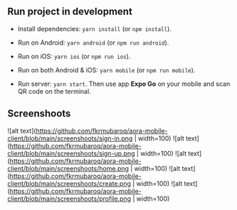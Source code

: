 ## Run project in development

- Install dependencies: `yarn install` (or `npm install`).

- Run on Android: `yarn android` (or `npm run android`).

- Run on iOS: `yarn ios` (or `npm run ios`).

- Run on both Android & iOS: `yarn mobile` (or `npm run mobile`).

- Run server: `yarn start`. Then use app **Expo Go** on your mobile and scan QR code on the terminal.

## Screenshoots

![alt text](https://github.com/fkrmubaroq/aora-mobile-client/blob/main/screenshoots/sign-in.png | width=100)
![alt text](https://github.com/fkrmubaroq/aora-mobile-client/blob/main/screenshoots/sign-up.png | width=100)
![alt text](https://github.com/fkrmubaroq/aora-mobile-client/blob/main/screenshoots/home.png | width=100)
![alt text](https://github.com/fkrmubaroq/aora-mobile-client/blob/main/screenshoots/create.png | width=100)
![alt text](https://github.com/fkrmubaroq/aora-mobile-client/blob/main/screenshoots/profile.png | width=100)